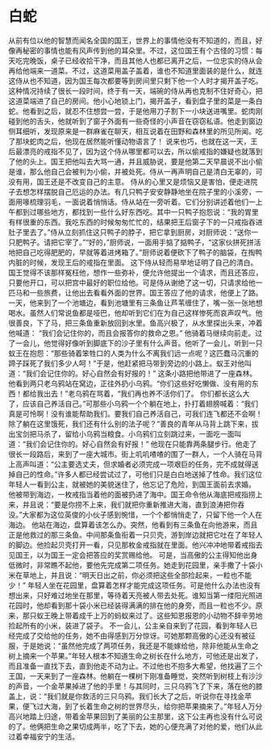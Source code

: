 # 白蛇

从前有位以他的智慧而闻名全国的国王，世界上的事情他没有不知道的，而且，好像再秘密的事情也能有风声传到他的耳朵里。不过，这位国王有个古怪的习惯：每天吃完晚饭，桌子已经收拾干净，而且其他人也都已离开之后，一位忠实的侍从会再给他端来一道菜。不过，这道菜用盖子盖着，谁也不知道里面装的是什么，就连这侍从也不知道，因为国王每次都要等到房间里只剩下他一个人时才揭开盖子吃。 
这种情况持续了很长一段时间，终于有一天，端碗的侍从再也克制不住好奇心，把这道菜端进了自己的房间。他小心地锁上门，揭开盖子，看到盘子里的菜是一条白蛇。他看到之后，就忍不住想尝一尝，于是他用刀子割下一小块送进嘴里。蛇肉刚碰到他的舌头，他就听到了窗子外面有一些奇怪的小声音在窃窃私语。他走到窗边侧耳细听，发现原来是一群麻雀在聊天，相互说着在田野和森林里的所见所闻。吃了那块蛇肉之后，他现在居然能听懂动物语言了！ 
说来也巧，也就在这一天，王后最漂亮的戒指不见了，因为这个侍从哪里都可以去，所以偷戒指的嫌疑也就落到了他的头上。国王把他叫去大骂一通，并且威胁说，要是他第二天早晨说不出小偷是谁，那么他自己会被判为小偷，并被处死。侍从一再声明自己是清白无辜的，可没有用，国王还是不改变自己的主意。 
侍从的心里又是烦恼又是害怕，便走进院子去想怎样摆脱自己厄运的办法。有几只鸭子安安静静地坐在院子里的小溪旁，一面用喙梳理羽毛，一面说着悄悄话。侍从站在一旁听着。它们分别讲述着他们一上午都到过哪些地方，都找到一些什么好东西吃。其中一只鸭子抱怨说：“我的胃里有样很重的东西。我吃东西的时候匆匆忙忙的，结果把王后窗子下的一只戒指吞进肚子里去了。”侍从立刻抓住这只鸭子的脖子，把它拿到厨房，对厨师说：“送你一只肥鸭子。请把它宰了。”“好的，”厨师说，一面用手掂了掂鸭子，“这家伙拼死拼活地把自己吃得肥肥的，早就等着进烤箱了。”厨师说着便砍下了鸭子的脑袋，在掏鸭内脏的时候，发现王后的戒指在里面。 
这下侍从轻而易举地证明了自己的清白。国王觉得不该那样冤枉他，想作一些弥补，便允许他提出一个请求，而且还答应，只要他开口，可以把宫中最好的职位给他。可是侍从谢绝了这一切，只请求给他一匹马和一些旅费，让他出去看看外面的世界。国王答应了他的请求，他便上了路。一天，他来到了一个池塘边，看到池塘里有三条鱼让芦苇缠住了，嘴一张一张地想喝水。虽然人们常说鱼都是哑巴，他却听到它们在为自己这样惨死而哀声叹气。他很善良，下了马，把三条鱼重新放回到水里。鱼高兴极了，从水里探出头来，冲着他喊道： 
“我们会记住你的，而且会报答你的救命之恩。” 
他骑着马继续向前走。过了一会儿，他觉得好像听到脚底下的沙子里有什么声音。他听了一会儿，听到一只蚁王在抱怨：“那些骑着笨牲口的人类为什么不离我们远一点呢？这匹蠢马沉重的蹄子踩死了我们多少人呵！”于是，他赶紧把马带到旁边的小路上。蚁王对他叫道：“我们会记住你的。好心自然会有好报的！” 
这条小路把他带进了一座森林。他看到两只老乌鸦站在窝边，正往外扔小乌鸦。“你们这些好吃懒做、没有用的东西！都给我出去！”老乌鸦在骂着，“我们再也养不活你们了。 
你们都长这么大了，应该自己养活自己。”可那些小乌鸦一个个躺在地上，扑打着翅膀喊着：“我们真是可怜啊！没有谁能帮助我们。要我们自己养活自己，可我们连飞都还不会啊！除了躺在这里饿死，我们还有什么别的法子呢？”善良的青年从马背上跳下来，拔出宝剑把马杀了，留给小乌鸦当粮食。小乌鸦们立刻跳过来，一面吃一面叫道：“我们会记住你的。好心自然会有好报！” 
他现在只能靠两条腿步行。他走了很长一段路后，来到了一座大城市。街上叽叽喳喳的围了一群人，一个人骑在马背上高声叫道：“公主要选丈夫，但求婚者必须完成一项艰巨的任务，完不成就得送掉自己的性命。”许多人都已经尝试过了，可他们只是白白地送掉了性命。我们这位年轻人一看到公主，就被她的美貌迷住了，他忘记了危险，到国王面前去求婚。 
他被带到海边，一枚戒指当着他的面被扔进了海中。国王命令他从海底把戒指捞上来，并且说：“要是你捞不上来，我们就把你重新推进大海，直到浪涛把你吞没。”大家都为这位英俊的小伙子感到惋惜，一个个都悄悄走了，只留下他一个人在海边。 
他站在海边，盘算着该怎么办。突然，他看到有三条鱼在向他游来，而且正是他救过的那三条鱼。中间那条鱼衔着一只贝壳，游到岸边就把它吐在了年轻人的脚边。他捡起贝壳打开一看，只见那枚金戒指就在里面。他兴冲冲地带着戒指去见国王，以为国王一定会把答应的奖赏赐给他。 
可是，当高傲的公主得知他出身低微时，非常瞧不起他，要他先完成第二项任务。她走到花园里，亲手撒了十袋小米在草地上，并且说：“明天日出之前，你必须把这些全部捡起来，一粒也不能少！” 
年轻人坐在花园里，盘算着怎样才能完成这项任务。可是他什么办法也没有想出来，只好难过地坐在那里，等待着天亮被人带去处死。谁知当第一缕阳光照进花园时，他却看到那十袋小米已经装得满满的排在他的身旁，而且一粒也不少。原来，那只蚁王晚上带着成千上万的蚂蚁来过了。这些知恩报恩的小动物不辞辛劳地捡起所有的小米，装进了袋子。 
不一会儿，公主亲自来到了花园，看到年轻人已经完成了交给他的任务，她不由得感到万分惊讶。可她那颗高傲的心还没有被征服，于是她说：“虽然他完成了两项任务，我还是不能嫁给他，除非他能从生命之树上摘来一个苹果。”年轻人根本不知道生命之树长在什么地方，可他还是出发了，而且准备一直找下去，直到他走不动为止。不过他也不抱多大希望，他找遍了三个王国，一天来到了一座森林。他躺在一棵树下刚准备睡觉，突然听到树枝上有沙沙的声音，一个金苹果掉进了他的手里！与其同时，三只乌鸦飞了下来，落在他的膝盖上，说：“我们就是你救活的三只乌鸦。我们长大了之后，听说你在寻找金苹果，便飞过大海，到了长着生命之树的世界尽头，给你把苹果摘来了。”年轻人万分高兴地踏上归途，带着金苹果回到了美丽的公主那里，这下公主再也没有什么可说的了。他俩把生命之果切成两半，吃了下去，她的心便充满了对他的爱，他们从此过着幸福安宁的生活。 